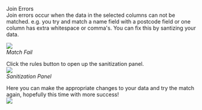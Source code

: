 Join Errors  
Join errors occur when the data in the selected columns can not be matched. e.g. you try and match a name field with a postcode field or one column has extra whitespace or comma's. You can fix this by santizing your data.

![](https://spinrresources.blob.core.windows.net/assets/api-column-select-fail-optimised.gif?raw=true)  
_Match Fail_

Click the rules button to open up the sanitization panel.  
![](https://spinrresources.blob.core.windows.net/assets/api-column-select-fail-fix-optimised.gif?raw=true)  
_Sanitization Panel_

Here you can make the appropriate changes to your data and try the match again, hopefully this time with more success!  
![](https://spinrresources.blob.core.windows.net/assets/api-sanitize-fix-optimised.gif?raw=true) 
